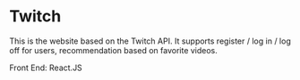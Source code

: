 # Twitch

This is the website based on the Twitch API. It supports register / log in / log off for users, recommendation based on
favorite videos.

Front End: React.JS

 
